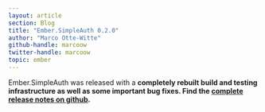 ```yaml
---
layout: article
section: Blog
title: "Ember.SimpleAuth 0.2.0"
author: "Marco Otte-Witte"
github-handle: marcoow
twitter-handle: marcoow
topic: ember
---
```


Ember.SimpleAuth was released with a **completely rebuilt build and testing infrastructure as well as some important bug fixes. Find the [complete release notes on github](https://github.com/simplabs/ember-simple-auth/releases/tag/0.2.0).**
